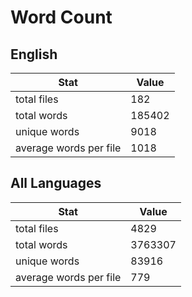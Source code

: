 # Word Count

## English

Stat | Value
---- | -----
total files | 182
total words | 185402
unique words | 9018
average words per file | 1018

## All Languages

Stat | Value
---- | -----
total files | 4829
total words | 3763307
unique words | 83916
average words per file | 779
